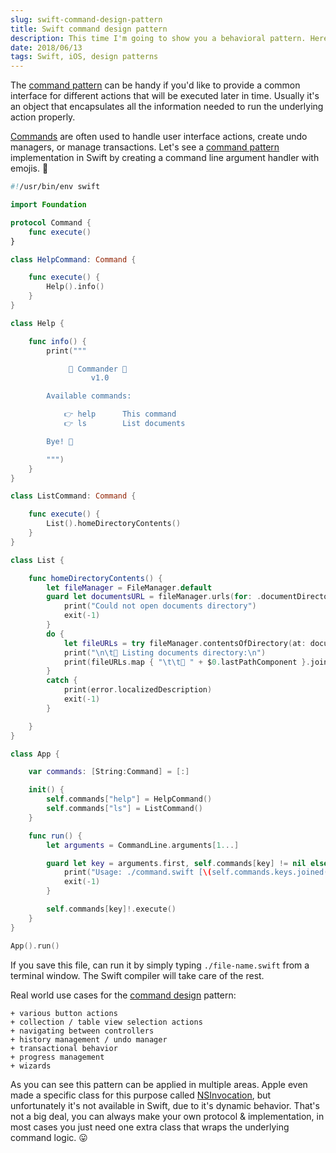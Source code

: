 ```yaml
---
slug: swift-command-design-pattern
title: Swift command design pattern
description: This time I'm going to show you a behavioral pattern. Here is a little example of the command design patten written in Swift.
date: 2018/06/13
tags: Swift, iOS, design patterns
---
```


The [command pattern](https://en.wikipedia.org/wiki/Command_pattern) can be handy if you'd like to provide a common interface for different actions that will be executed later in time. Usually it's an object that encapsulates all the information needed to run the underlying action properly.

[Commands](https://medium.com/@NilStack/swift-world-design-patterns-command-cc9c56544bf0) are often used to handle user interface actions, create undo managers, or manage transactions. Let's see a [command pattern](https://medium.com/design-patterns-in-swift/design-patterns-in-swift-command-pattern-b95a1f4bbc45) implementation in Swift by creating a command line argument handler with emojis. 💾

```swift
#!/usr/bin/env swift

import Foundation

protocol Command {
    func execute()
}

class HelpCommand: Command {

    func execute() {
        Help().info()
    }
}

class Help {

    func info() {
        print("""

             🤖 Commander 🤖
                  v1.0

        Available commands:

            👉 help      This command
            👉 ls        List documents

        Bye! 👋

        """)
    }
}

class ListCommand: Command {

    func execute() {
        List().homeDirectoryContents()
    }
}

class List {

    func homeDirectoryContents() {
        let fileManager = FileManager.default
        guard let documentsURL = fileManager.urls(for: .documentDirectory, in: .userDomainMask).first else {
            print("Could not open documents directory")
            exit(-1)
        }
        do {
            let fileURLs = try fileManager.contentsOfDirectory(at: documentsURL, includingPropertiesForKeys: nil)
            print("\n\t📁 Listing documents directory:\n")
            print(fileURLs.map { "\t\t💾 " + $0.lastPathComponent }.joined(separator: "\n\n") + "\n" )
        }
        catch {
            print(error.localizedDescription)
            exit(-1)
        }

    }
}

class App {

    var commands: [String:Command] = [:]

    init() {
        self.commands["help"] = HelpCommand()
        self.commands["ls"] = ListCommand()
    }

    func run() {
        let arguments = CommandLine.arguments[1...]

        guard let key = arguments.first, self.commands[key] != nil else {
            print("Usage: ./command.swift [\(self.commands.keys.joined(separator: "|"))]")
            exit(-1)
        }

        self.commands[key]!.execute()
    }
}

App().run()
```

If you save this file, can run it by simply typing `./file-name.swift` from a terminal window. The Swift compiler will take care of the rest.

Real world use cases for the [command design](https://tech.okcupid.com/command-patterns-and-uicollectionview/) pattern:

    + various button actions
    + collection / table view selection actions
    + navigating between controllers
    + history management / undo manager
    + transactional behavior
    + progress management
    + wizards

As you can see this pattern can be applied in multiple areas. Apple even made a specific class for this purpose called [NSInvocation](https://developer.apple.com/documentation/foundation/nsinvocation), but unfortunately it's not available in Swift, due to it's dynamic behavior. That's not a big deal, you can always make your own protocol & implementation, in most cases you just need one extra class that wraps the underlying command logic. 😛
